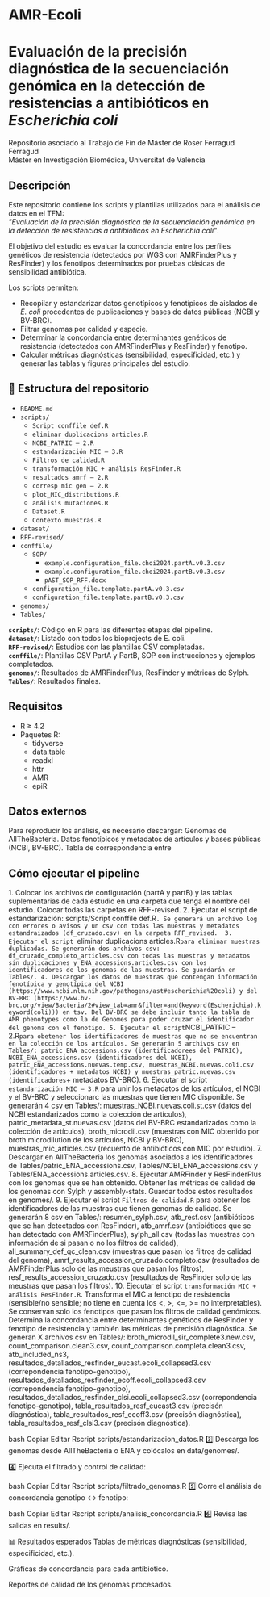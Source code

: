 # AMR-Ecoli

# Evaluación de la precisión diagnóstica de la secuenciación genómica en la detección de resistencias a antibióticos en *Escherichia coli*

Repositorio asociado al Trabajo de Fin de Máster de Roser Ferragud Ferragud  
Máster en Investigación Biomédica, Universitat de València

## Descripción

Este repositorio contiene los scripts y plantillas utilizados para el análisis de datos en el TFM:  
*"Evaluación de la precisión diagnóstica de la secuenciación genómica en la detección de resistencias a antibióticos en Escherichia coli"*.  

El objetivo del estudio es evaluar la concordancia entre los perfiles genéticos de resistencia (detectados por WGS con AMRFinderPlus y ResFinder) y los fenotipos determinados por pruebas clásicas de sensibilidad antibiótica.  

Los scripts permiten:
- Recopilar y estandarizar datos genotípicos y fenotípicos de aislados de *E. coli* procedentes de publicaciones y bases de datos públicas (NCBI y BV-BRC).
- Filtrar genomas por calidad y especie.
- Determinar la concordancia entre determinantes genéticos de resistencia (detectados con AMRFinderPlus y ResFinder) y fenotipo.
- Calcular métricas diagnósticas (sensibilidad, especificidad, etc.) y generar las tablas y figuras principales del estudio.

## 📁 Estructura del repositorio

- `README.md`
- `scripts/`
  - `Script conffile def.R`
  - `eliminar duplicacions articles.R`
  - `NCBI_PATRIC – 2.R`
  - `estandarización MIC – 3.R`
  - `Filtros de calidad.R`
  - `transformación MIC + análisis ResFinder.R`
  - `resultados amrf – 2.R`
  - `corresp mic gen – 2.R`
  - `plot_MIC_distributions.R`
  - `análisis mutaciones.R`
  - `Dataset.R`
  - `Contexto muestras.R`
- `dataset/`
- `RFF-revised/`
- `conffile/`
  - `SOP/`
    - `example.configuration_file.choi2024.partA.v0.3.csv`
    - `example.configuration_file.choi2024.partB.v0.3.csv`
    - `pAST_SOP_RFF.docx`
  - `configuration_file.template.partA.v0.3.csv`
  - `configuration_file.template.partB.v0.3.csv`
- `genomes/`
- `Tables/`

**`scripts/`**: Código en R para las diferentes etapas del pipeline.  
**`dataset/`**: Listado con todos los bioprojects de E. coli.  
**`RFF-revised/`**: Estudios con las plantillas CSV completadas.  
**`conffile/`**: Plantillas CSV PartA y PartB, SOP con instrucciones y ejemplos completados.  
**`genomes/`**: Resultados de AMRFinderPlus, ResFinder y métricas de Sylph.  
**`Tables/`**: Resultados finales.

## Requisitos
- R ≥ 4.2
- Paquetes R:
  - tidyverse
  - data.table
  - readxl
  - httr
  - AMR
  - epiR

## Datos externos
Para reproducir los análisis, es necesario descargar:
Genomas de AllTheBacteria.
Datos fenotípicos y metadatos de artículos y bases públicas (NCBI, BV-BRC).
Tabla de correspondencia entre 

## Cómo ejecutar el pipeline
1️. Colocar los archivos de configuración (partA y partB) y las tablas suplementarias de cada estudio en una carpeta que tenga el nombre del estudio. Colocar todas las carpetas en RFF-revised.
2️. Ejecutar el script de estandarización: scripts/Script conffile def.R`. Se generará un archivo log con errores o avisos y un csv con todas las muestras y metadatos estandraizados (df_cruzado.csv) en la carpeta RFF_revised. 
3. Ejecutar el script `eliminar duplicacions articles.R` para eliminar muestras duplicadas. Se generarán dos archivos csv: df_cruzado_completo_articles.csv con todas las muestras y metadatos sin duplicaciones y ENA_accessions.articles.csv con los identificadores de los genomas de las muestras. Se guardarán en Tables/.
4. Descargar los datos de muestras que contengan información fenotípica y genotípica del NCBI (https://www.ncbi.nlm.nih.gov/pathogens/ast#escherichia%20coli) y del BV-BRC (https://www.bv-brc.org/view/Bacteria/2#view_tab=amr&filter=and(keyword(Escherichia),keyword(coli))) en tsv. Del BV-BRC se debe incluir tanto la tabla de AMR phenotypes como la de Genomes para poder cruzar el identificador del genoma con el fenotipo.
5. Ejecutar el script `NCBI_PATRIC – 2.R` para obetener los identificadores de muestras que no se encuentran en la colección de los artículos. Se generarán 5 archivos csv en Tables/: patric_ENA_accessions.csv (identificadorees del PATRIC), NCBI_ENA_accessions.csv (identificadores del NCBI), patric_ENA_accessions.nuevas.temp.csv, muestras_NCBI.nuevas.coli.csv (identificadores + metadatos NCBI) y muestras_patric.nuevas.csv (identificadores `+ metadatos BV-BRC).
6. Ejecutar el script `estandarización MIC – 3.R` para unir los metadatos de los artículos, el NCBI y el BV-BRC y seleccionarc las muestras que tienen MIC disponible. Se generarán 4 csv en Tables/: muestras_NCBI.nuevas.coli.st.csv (datos del NCBI estandarizados como la colección de artículos), patric_metadata_st.nuevas.csv (datos del BV-BRC estandarizados como la colección de artículos), broth_microdil.csv (muestras con MIC obtenido por broth microdilution de los artículos, NCBI y BV-BRC), muestras_mic_articles.csv (recuento de antibióticos con MIC por estudio). 
7. Descargar en AllTheBacteria los genomas asociados a los identificadores de Tables/patric_ENA_accessions.csv, Tables/NCBI_ENA_accessions.csv y Tables/ENA_accessions.articles.csv.
8. Ejecutar AMRFinder y ResFinderPlus con los genomas que se han obtenido. Obtener las métricas de calidad de los genomas con Sylph y assembly-stats. Guardar todos estos resultados en genomes/.
9. Ejecutar el script `Filtros de calidad.R` para obtener los identificadores de las muestras que tienen genomas de calidad. Se generarán 8 csv en Tables/: resumen_sylph.csv, atb_resf.csv (antibióticos que se han detectados con ResFinder), atb_amrf.csv (antibióticos que se han detectado con AMRFinderPlus), sylph_all.csv (todas las muestras con información de si pasan o no los filtros de calidad), all_summary_def_qc_clean.csv (muestras que pasan los filtros de calidad del genoma), amrf_results_accession_cruzado.completo.csv (resultados de AMRFinderPlus solo de las meustras que pasan los filtros), resf_results_accession_cruzado.csv  (resultados de ResFinder solo de las meustras que pasan los filtros). 
10. Ejecutar el script `transformación MIC + análisis ResFinder.R`.  Transforma el MIC a fenotipo de resistencia (sensible/no sensible; no tiene en cuenta los <, >, <=, >= no interpretables). Se conservan solo los fenotipos que pasan los filtros de calidad genómicos. Determina la concordancia entre determinantes genéticos de ResFinder y fenotipo de resistencia y también las métricas de precisión diagnóstica. Se generan X archivos csv en Tables/: broth_microdil_sir_complete3.new.csv, count_comparison.clean3.csv, count_comparison.completa.clean3.csv, atb_included_ns3, resultados_detallados_resfinder_eucast.ecoli_collapsed3.csv (correpondencia fenotipo-genotipo), resultados_detallados_resfinder_ecoff.ecoli_collapsed3.csv (correpondencia fenotipo-genotipo), resultados_detallados_resfinder_clsi.ecoli_collapsed3.csv (correpondencia fenotipo-genotipo), tabla_resultados_resf_eucast3.csv (precisón diagnóstica), tabla_resultados_resf_ecoff3.csv (precisón diagnóstica), tabla_resultados_resf_clsi3.csv (precisón diagnóstica).


  

bash
Copiar
Editar
Rscript scripts/estandarizacion_datos.R
3️⃣ Descarga los genomas desde AllTheBacteria o ENA y colócalos en data/genomes/.

4️⃣ Ejecuta el filtrado y control de calidad:

bash
Copiar
Editar
Rscript scripts/filtrado_genomas.R
5️⃣ Corre el análisis de concordancia genotipo ↔ fenotipo:

bash
Copiar
Editar
Rscript scripts/analisis_concordancia.R
6️⃣ Revisa las salidas en results/.

📊 Resultados esperados
Tablas de métricas diagnósticas (sensibilidad, especificidad, etc.).

Gráficas de concordancia para cada antibiótico.

Reportes de calidad de los genomas procesados.

